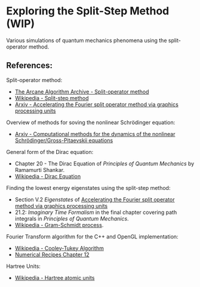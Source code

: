 # Exploring the Split-Step Method (WIP)

Various simulations of quantum mechanics phenomena using the
split-operator method.

## References:

Split-operator method:
 - [The Arcane Algorithm Archive - Split-operator method](https://www.algorithm-archive.org/contents/split-operator_method/split-operator_method.hml)
 - [Wikipedia - Split-step method](https://en.wikipedia.org/wiki/Split-step_method)
 - [Arxiv - Accelerating the Fourier split operator method via graphics processing units](https://arxiv.org/abs/1012.3911)

Overview of methods for soving the nonlinear Schrödinger equation:
 - [Arxiv - Computational methods for the dynamics of the nonlinear Schrödinger/Gross-Pitaevskii equations](https://arxiv.org/abs/1305.1093)

General form of the Dirac equation:
 - Chapter 20 - The Dirac Equation of <i>Principles of Quantum Mechanics</i> by Ramamurti Shankar.
 - [Wikipedia - Dirac Equation](https://en.wikipedia.org/wiki/Dirac_equation)

Finding the lowest energy eigenstates using the split-step method:
 - Section V.2 <i>Eigenstates</i> of [Accelerating the Fourier split operator method via graphics processing units](https://arxiv.org/abs/1012.3911)
 - 21.2: <i>Imaginary Time Formalism</i> in the final chapter covering path integrals in <i>Principles of Quantum Mechanics</i>.
 - [Wikipedia - Gram-Schmidt process](https://en.wikipedia.org/wiki/Gram%E2%80%93Schmidt_process).

Fourier Transform algorithm for the C++ and OpenGL implementation:
 - [Wikipedia - Cooley-Tukey Algorithm](https://en.wikipedia.org/wiki/Cooley%E2%80%93Tukey_FFT_algorithm)
 - [Numerical Recipes Chapter 12](https://websites.pmc.ucsc.edu/~fnimmo/eart290c_17/NumericalRecipesinF77.pdf)

Hartree Units:
 - [Wikipedia - Hartree atomic units](https://en.wikipedia.org/wiki/Hartree_atomic_units)

